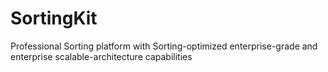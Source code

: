 # SortingKit
Professional Sorting platform with Sorting-optimized enterprise-grade and enterprise scalable-architecture capabilities
